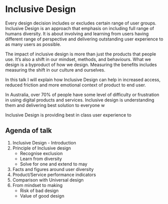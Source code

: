# Inclusive Design

Every design decision includes or excludes certain range of user groups. Inclusive Design is an approach that emphasis on including full range of humans diversity. It is about involving and learning from users having different range of perspective and delivering outstanding user experience to as many users as possible. 

The impact of inclusive design is more than just the products that people use. It’s also a shift in our mindset, methods, and behaviours. What we design is a byproduct of how we design. Measuring the benefits includes measuring the shift in our culture and ourselves.

In this talk I will explain how Inclusive Design can help in increased access, reduced friction and more emotional context of product to end user. 

In Australia, over 70% of people have some level of difficulty or frustration in using digital products and services. Inclusive design is understanding them and delivering best solution to everyone w

Inclusive Design is providing best in class user experience to 


## Agenda of talk

1. Inclusive Design - Introduction
2. Principle of Inclusive design
	- Recognise exclusion
	- Learn from diversity
	- Solve for one and extend to may
3. Facts and figures around user diversity
4. Product/Service performance indicators
5. Comparison with Universal design
6. From mindset to making
	- Risk of bad design
	- Value of good design
